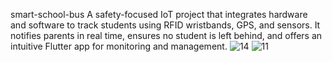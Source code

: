 smart-school-bus
A safety-focused IoT project that integrates hardware and software to track students using RFID wristbands, GPS, and sensors. It notifies parents in real time, ensures no student is left behind, and offers an intuitive Flutter app for monitoring and management.
![14](https://github.com/user-attachments/assets/e66c6c05-279f-42a0-8d13-f6f1771f138e) ![11](https://github.com/user-attachments/assets/48db907a-7355-486f-aadf-2707798d0b29)
